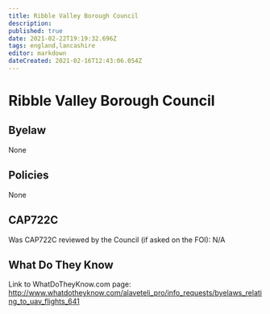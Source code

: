 ```yaml
---
title: Ribble Valley Borough Council
description: 
published: true
date: 2021-02-22T19:19:32.696Z
tags: england,lancashire
editor: markdown
dateCreated: 2021-02-16T12:43:06.054Z
---
```


# Ribble Valley Borough Council

## Byelaw
None

## Policies
None

## CAP722C

Was CAP722C reviewed by the Council (if asked on the FOI): N/A

## What Do They Know

Link to WhatDoTheyKnow.com page:
http://www.whatdotheyknow.com/alaveteli_pro/info_requests/byelaws_relating_to_uav_flights_641


